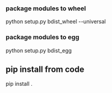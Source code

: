 ### package modules to wheel
python setup.py bdist_wheel  --universal

### package modules to egg 
python setup.py bdist_egg

## pip install from code
pip install . 
